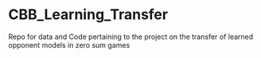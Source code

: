 # CBB_Learning_Transfer
Repo for data and Code pertaining to the project on the transfer of learned opponent models in zero sum games
